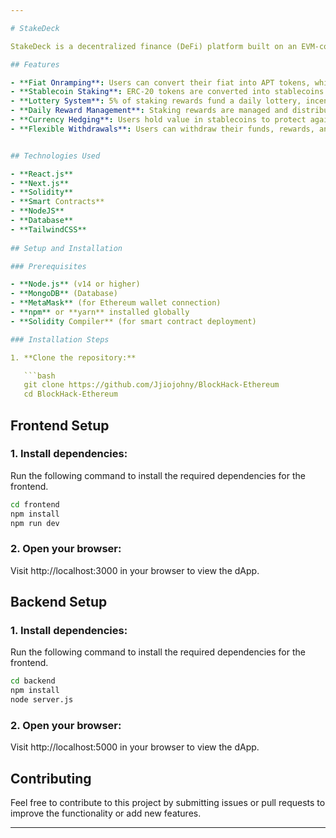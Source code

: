 ```yaml
---

# StakeDeck

StakeDeck is a decentralized finance (DeFi) platform built on an EVM-compatible blockchain. It offers users high-yield savings options combined with a gamified lottery system, providing an accessible alternative to traditional financial products. The platform enables users to deposit APT tokens, convert them to stablecoins, stake them for rewards, and participate in daily lotteries.

## Features

- **Fiat Onramping**: Users can convert their fiat into APT tokens, which are used to interact with the platform.
- **Stablecoin Staking**: ERC-20 tokens are converted into stablecoins (USDT/USDC) and staked for rewards.
- **Lottery System**: 5% of staking rewards fund a daily lottery, incentivizing long-term deposits.
- **Daily Reward Management**: Staking rewards are managed and distributed every 24 hours.
- **Currency Hedging**: Users hold value in stablecoins to protect against currency depreciation.
- **Flexible Withdrawals**: Users can withdraw their funds, rewards, and lottery winnings anytime.


## Technologies Used

- **React.js**
- **Next.js**
- **Solidity**
- **Smart Contracts**
- **NodeJS**
- **Database**
- **TailwindCSS**
  
## Setup and Installation

### Prerequisites

- **Node.js** (v14 or higher)
- **MongoDB** (Database)
- **MetaMask** (for Ethereum wallet connection)
- **npm** or **yarn** installed globally
- **Solidity Compiler** (for smart contract deployment)

### Installation Steps

1. **Clone the repository:**

   ```bash
   git clone https://github.com/Jjiojohny/BlockHack-Ethereum
   cd BlockHack-Ethereum
   ```

## Frontend Setup

### 1. **Install dependencies:**

   Run the following command to install the required dependencies for the frontend.

   ```bash
   cd frontend
   npm install
   npm run dev
   ```

### 2. **Open your browser**:

   Visit http://localhost:3000 in your browser to view the dApp.

## Backend Setup

### 1. **Install dependencies:**

   Run the following command to install the required dependencies for the frontend.

   ```bash
   cd backend
   npm install
   node server.js
   ```

### 2. **Open your browser**:

   Visit http://localhost:5000 in your browser to view the dApp.


## Contributing

Feel free to contribute to this project by submitting issues or pull requests to improve the functionality or add new features.

---
```


